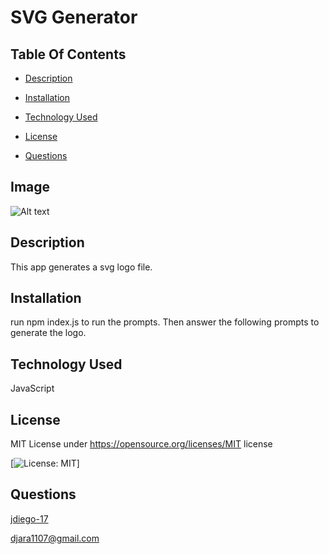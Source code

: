 # SVG Generator

  ## Table Of Contents
  - [Description](#Description)

  - [Installation](#installation)

  - [Technology Used](#languages)

  - [License](#license)

  - [Questions](#questions)

  ## Image

  ![Alt text](./images/img1.png1.png)

  ## Description 
  This app generates a svg logo file.

  ## Installation
  run npm index.js to run the prompts. Then answer the following prompts to generate the logo.

  ## Technology Used
  JavaScript

  ## License
  MIT
  License under https://opensource.org/licenses/MIT license
  
  [![License: MIT](https://img.shields.io/badge/License-MIT-yellow.svg)]

  ## Questions
  [jdiego-17](https://github.com/jdiego-17)
  
  djara1107@gmail.com

